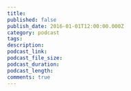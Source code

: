 ```yaml
---
title:
published: false
publish_date: 2016-01-01T12:00:00.000Z
category: podcast
tags:
description:
podcast_link:
podcast_file_size: 
podcast_duration:
podcast_length:
comments: true
---
```

